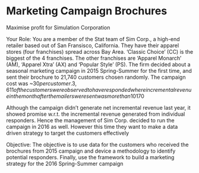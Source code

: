 # Marketing Campaign Brochures
Maximise profit for Simulation Corporation

Your Role:
You are a member of the Stat team of Sim Corp., a high-end retailer based out of San Fransisco, California. They have their apparel stores (four franchises) spread across Bay Area. ‘Classic Choice’ (CC) is the biggest of the 4 franchises. The other franchises are ‘Apparel Monarch’ (AM), ‘Apparel Xtra’ (AX) and ‘Popular Style’ (PS). The firm decided about a seasonal marketing campaign in 2015 Spring-Summer for the first time, and sent their brochure to 21,740 customers chosen randomly. The campaign cost was ~$30 per customer. 3,611 of the customers were observed to have responded where incremental revenue in the month after the mailers were sent was more than 10% as compared to similar period in the previous year. Average incremental revenue from responders was worth ~$170

Although the campaign didn’t generate net incremental revenue last year, it showed promise w.r.t. the incremental revenue generated from individual responders. Hence the management of Sim Corp. decided to run the campaign in 2016 as well. However this time they want to make a data driven strategy to target the customers effectively

Objective:
The objective is to use data for the customers who received the brochures from 2015 campaign and device a methodology to identify potential responders. Finally, use the framework to build a marketing strategy for the 2016 Spring-Summer campaign
